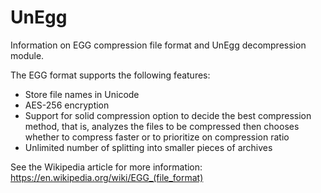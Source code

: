 # UnEggInformation on EGG compression file format and UnEgg decompression module.The EGG format supports the following features:* Store file names in Unicode* AES-256 encryption* Support for solid compression option to decide the best compression method, that is, analyzes the files to be compressed then chooses whether to compress faster or to prioritize on compression ratio* Unlimited number of splitting into smaller pieces of archivesSee the Wikipedia article for more information:https://en.wikipedia.org/wiki/EGG_(file_format)